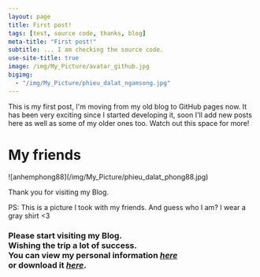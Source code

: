 ```yaml
---
layout: page
title: First post!
tags: [test, source code, thanks, blog]
meta-title: "First post!"
subtitle: ... I am checking the source code.
use-site-title: true
image: /img/My_Picture/avatar_github.jpg
bigimg:
  - "/img/My_Picture/phieu_dalat_ngamsong.jpg"
---
```


This is my first post, I'm moving from my old blog to GitHub pages now. It has been very exciting since I started developing it, soon I'll add new posts here as well as some of my older ones too. Watch out this space for more!
<!-- Hello world! Posts -->
<h1 class="text-center">My friends</h1>
![anhemphong88](/img/My_Picture/phieu_dalat_phong88.jpg)

Thank you for visiting my Blog.

PS: This is a picture I took with my friends. And guess who I am? I wear a gray shirt <3

<!-- Hello world! Posts -->
<h3 class="text-center">Please start visiting my Blog.<br>Wishing the trip a lot of success.<br>You can view my personal information <a href="https://bangnguyendev.github.io/aboutme/" class="post-read-more"><em>here</em></a><br>or download it <a href="https://bangnguyendev.github.io/resume/NGUYENDUYBANGCV.pdf" class="post-read-more"><em>here</em></a>.</h3>
